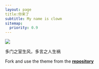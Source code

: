 ```yaml
---
layout: page
title:你来了
subtitle: My name is clowm
sitemap:
  priority: 0.9
---
```


<img src="{{ '/assets/blot/2003308.jpg' | prepend: site.baseurl }}" id="about-blot">

<div id="describe-text">
	<p>多门之室生风，多言之人生祸</p>
	<p>Fork and use the theme from the <strong> <a href="https://github.com/knhash/Pudhina"> repository</a> </strong></p>
</div>